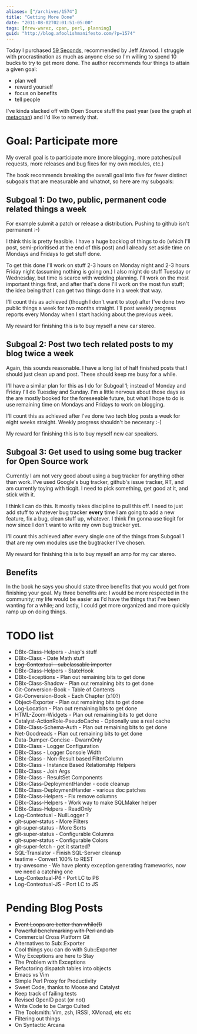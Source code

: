 ```yaml
---
aliases: ["/archives/1574"]
title: "Getting More Done"
date: "2011-08-02T02:01:51-05:00"
tags: [frew-warez, cpan, perl, planning]
guid: "http://blog.afoolishmanifesto.com/?p=1574"
---
```

Today I purchased [59 Seconds](http://www.amazon.com/59-Seconds-Change-Minute-Vintage/dp/0307474860), recommended by Jeff Atwood. I struggle with procrastination as much as anyone else so I'm willing to spend 10 bucks to try to get more done. The author recommends four things to attain a given goal:

- plan well
- reward yourself
- focus on benefits
- tell people

I've kinda slacked off with Open Source stuff the past year (see the graph at [metacpan](https://metacpan.org/author/FREW)) and I'd like to remedy that.

# Goal: Participate more

My overall goal is to participate more (more blogging, more patches/pull requests, more releases and bug fixes for my own modules, etc.)

The book recommends breaking the overall goal into five for fewer distinct subgoals that are measurable and whatnot, so here are my subgoals:

## Subgoal 1: Do two, public, permanent code related things a week

For example submit a patch or release a distribution. Pushing to github isn't permanent :-)

I think this is pretty feasible. I have a huge backlog of things to do (which I'll post, semi-prioritised at the end of this post) and I already set aside time on Mondays and Fridays to get stuff done.

To get this done I'll work on stuff 2-3 hours on Monday night and 2-3 hours Friday night (assuming nothing is going on.) I also might do stuff Tuesday or Wednesday, but time is scarce with wedding planning. I'll work on the most important things first, and after that's done I'll work on the most fun stuff; the idea being that I can get two things done in a week that way.

I'll count this as achieved (though I don't want to stop) after I've done two public things a week for two months straight. I'll post weekly progress reports every Monday when I start hacking about the previous week.

My reward for finishing this is to buy myself a new car stereo.

## Subgoal 2: Post two tech related posts to my blog twice a week

Again, this sounds reasonable. I have a long list of half finished posts that I should just clean up and post. These should keep me busy for a while.

I'll have a similar plan for this as I do for Subgoal 1; instead of Monday and Friday I'll do Tuesday and Sunday. I'm a little nervous about those days as the are mostly booked for the foreseeable future, but what I hope to do is use remaining time on Mondays and Fridays to work on blogging.

I'll count this as achieved after I've done two tech blog posts a week for eight weeks straight. Weekly progress shouldn't be necesary :-)

My reward for finishing this is to buy myself new car speakers.

## Subgoal 3: Get used to using some bug tracker for Open Source work

Currently I am not very good about using a bug tracker for anything other than work. I've used Google's bug tracker, github's issue tracker, RT, and am currently toying with ticgit. I need to pick something, get good at it, and stick with it.

I think I can do this. It mostly takes discipline to pull this off. I need to just add stuff to whatever bug tracker **every** time I am going to add a new feature, fix a bug, clean stuff up, whatever. I think I'm gonna use ticgit for now since I don't want to write my own bug tracker yet.

I'll count this achieved after every single one of the things from Subgoal 1 that are my own modules use the bugtracker I've chosen.

My reward for finishing this is to buy myself an amp for my car stereo.

## Benefits

In the book he says you should state three benefits that you would get from finishing your goal. My three benefits are: I would be more respected in the community; my life would be easier as I'd have the things that I've been wanting for a while; and lastly, I could get more organized and more quickly ramp up on doing things.

# TODO list

- DBIx-Class-Helpers - Jnap's stuff
- DBIx-Class - Date Math stuff
- <strike>Log-Contextual - subclassable importer</strike>
- DBIx-Class-Helpers - StateHook
- DBIx-Exceptions - Plan out remaining bits to get done
- DBIx-Class-Shadow - Plan out remaining bits to get done
- Git-Conversion-Book - Table of Contents
- Git-Conversion-Book - Each Chapter (x10?)
- Object-Exporter - Plan out remaining bits to get done
- Log-Location - Plan out remaining bits to get done
- HTML-Zoom-Widgets - Plan out remaining bits to get done
- Catalyst-ActionRole-PseudoCache - Optionally use a real cache
- DBIx-Class-Schema-Auth - Plan out remaining bits to get done
- Net-Goodreads - Plan out remaining bits to get done
- Data-Dumper-Concise - DwarnOnly
- DBIx-Class - Logger Configuration
- DBIx-Class - Logger Console Width
- DBIx-Class - Non-Result based FilterColumn
- DBIx-Class - Instance Based Relationship Helpers
- DBIx-Class - Join Args
- DBIx-Class - ResultSet Components
- DBIx-Class-DeploymentHander - code cleanup
- DBIx-Class-DeploymentHander - various doc patches
- DBIx-Class-Helpers - Fix remove columns
- DBIx-Class-Helpers - Work way to make SQLMaker helper
- DBIx-Class-Helpers - ReadOnly
- Log-Contextual - NullLogger ?
- git-super-status - More Filters
- git-super-status - More Sorts
- git-super-status - Configurable Columns
- git-super-status - Configurable Colors
- git-super-fetch - get it started?
- SQL-Translator - Finish SQL-Server cleanup
- teatime - Convert 100% to REST
- try-awesome - We have plenty exception generating frameworks, now we need a catching one
- Log-Contextual-P6 - Port LC to P6
- Log-Contextual-JS - Port LC to JS

# Pending Blog Posts

- <strike>Event Loops are better than while(1)</strike>
- <strike>Powerful benchmarking with Perl and ab</strike>
- Commercial Cross Platform Git
- Alternatives to Sub::Exporter
- Cool things you can do with Sub::Exporter
- Why Exceptions are here to Stay
- The Problem with Exceptions
- Refactoring dispatch tables into objects
- Emacs vs Vim
- Simple Perl Proxy for Productivity
- Sweet Code, thanks to Moose and Catalyst
- Keep track of failing tests
- Revised OpenID post (or not)
- Write Code to be Cargo Culted
- The Toolsmith: Vim, zsh, IRSSI, XMonad, etc etc
- Filtering out things
- On Syntactic Arcana
